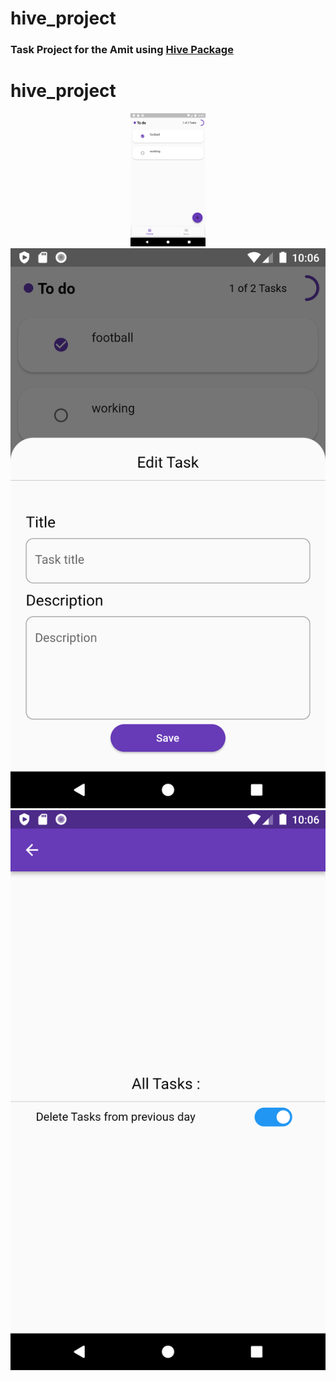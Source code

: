 # hive_project

### Task Project for the Amit using [Hive Package](https://pub.dev/packages/hive)   

# hive_project
<p align="center" width="120" height="120">
  <img width="120"  src= "https://raw.githubusercontent.com/NovairMikhail14/hive_project/master/asset_markdown/HomePage.png">
  <img src= "https://raw.githubusercontent.com/NovairMikhail14/hive_project/master/asset_markdown/Edit.png">
  <img src= "https://raw.githubusercontent.com/NovairMikhail14/hive_project/master/asset_markdown/Sitting.png">
</p>
